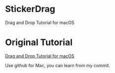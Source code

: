# StickerDrag
Drag and Drop Tutorial for macOS

# Original Tutorial
[Drag and Drop Tutorial for macOS](https://www.raywenderlich.com/136272/drag-and-drop-tutorial-for-macos)

Use github for Mac, you can learn from my commit.
